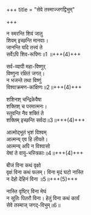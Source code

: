 +++
title = "सेवे तस्माज्जगद्विभुम्"

+++

न स्मरन्ति शिवं जातु  
शिवम् इच्छन्ति मानवाः।  
जानन्ति यदि तत्त्वं ते  
सर्वेऽपि शिव-रूपिणः॥1 ॥+++(4)+++

सर्व-व्यापी महा-विष्णुर्  
विष्णुना रक्षितं जगत्।  
न भजन्ते तथा विष्णुं  
विश्वाक्रमण-कांक्षिणः॥2॥+++(4)+++

शशिनश् चन्द्रिकेवैषा  
शक्तिश् च परमात्मनः।  
स्तुवन्ति नैव शक्तिं ते  
शक्तिम् इच्छन्ति सर्वदा॥3॥+++(4)+++

आत्मोद्भूतं भृशं विश्वम्  
आत्मन्य् एव हि लीयते।  
आत्मन्य् अपि न विश्वासो  
येषां ते वायु-भस्त्रिकाः॥4॥+++(4)+++

बीजं विना कथं वृक्षो  
वृक्षं विना कथं फलम्।
विना मृदं घटो नास्ति  
न देहो देहिनं विना ॥5॥+++(5)+++

नास्ति वृष्टिर् विना मेघं  
न सूतिः पितरौ विना।
हेतुं विना कथं कार्यं  
सेवे तस्माज् जगद्-विभुम्॥6॥

